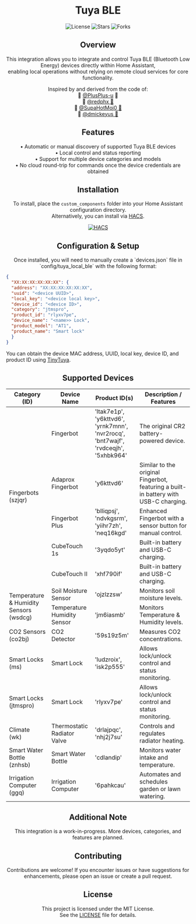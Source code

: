 <h1 align="center"><br>Tuya BLE</h1>

<p align="center">
  <img src="https://img.shields.io/github/license/ShonP40/Tuya-BLE?style=flat-square" alt="License">
  <img src="https://img.shields.io/github/stars/ShonP40/Tuya-BLE?style=flat-square" alt="Stars">
  <img src="https://img.shields.io/github/forks/ShonP40/Tuya-BLE?style=flat-square" alt="Forks">
</p>

<h2 align="center">Overview</h2>
<p align="center">
  This integration allows you to integrate and control Tuya BLE (Bluetooth Low Energy) devices directly within Home Assistant, <br>
  enabling local operations without relying on remote cloud services for core functionality.
</p>
<p align="center">
  Inspired by and derived from the code of: <br>
  💐 <a href="https://github.com/PlusPlus-ua/ha_tuya_ble">@PlusPlus-u</a> 💐<br>
  💐 <a href="https://github.com/redphx/poc-tuya-ble-fingerbot">@redphx 💐</a><br>
  💐 <a href="https://github.com/SupaHotMoj0/tuya_ble">@SupaHotMoj0 💐</a><br>
  💐 <a href="https://github.com/dmickeyus">@dmickeyus 💐</a>
</p>

<h2 align="center">Features</h2>
<p align="center">
  • Automatic or manual discovery of supported Tuya BLE devices <br>
  • Local control and status reporting <br>
  • Support for multiple device categories and models <br>
  • No cloud round-trip for commands once the device credentials are obtained
</p>

<h2 align="center">Installation</h2>
<p align="center">
  To install, place the <code>custom_components</code> folder into your Home Assistant configuration directory. <br>
  Alternatively, you can install via <a href="https://hacs.xyz/">HACS</a>.
</p>
<p align="center">
  <a href="https://my.home-assistant.io/redirect/hacs_repository/?owner=ShonP40&repository=Tuya-BLE&category=integration">
    <img src="https://my.home-assistant.io/badges/hacs_repository.svg" alt="HACS">
  </a>
</p>

<h2 align="center">Configuration & Setup</h2>
<p align="center">
  Once installed, you will need to manually create a `devices.json` file in `config/tuya_local_ble` with the following format:

  ```json
  {
    "XX:XX:XX:XX:XX:XX": {
    "address": "XX:XX:XX:XX:XX:XX",
    "uuid": "<device UUID>",
    "local_key": "<device local key>",
    "device_id": "<device ID>",
    "category": "jtmspro",
    "product_id": "rlyxv7pe",
    "device_name": "<name>> Lock",
    "product_model": "AT1",
    "product_name": "Smart lock"
    }
  }
  ```

  You can obtain the device MAC address, UUID, local key, device ID, and product ID using [TinyTuya](https://github.com/jasonacox/tinytuya).
</p>

<h2 align="center">Supported Devices</h2>
<table align="center">
  <thead>
    <tr>
      <th>Category (ID)</th>
      <th>Device Name</th>
      <th>Product ID(s)</th>
      <th>Description / Features</th>
    </tr>
  </thead>
  <tbody>
    <tr>
      <td rowspan="5">Fingerbots<br>(szjqr)</td>
      <td>Fingerbot</td>
      <td>'ltak7e1p', 'y6kttvd6', 'yrnk7mnn', 'nvr2rocq', 'bnt7wajf', 'rvdceqjh', '5xhbk964'</td>
      <td>The original CR2 battery-powered device.</td>
    </tr>
    <tr>
      <td>Adaprox Fingerbot</td>
      <td>'y6kttvd6'</td>
      <td>Similar to the original Fingerbot, featuring a built-in battery with USB-C charging.</td>
    </tr>
    <tr>
      <td>Fingerbot Plus</td>
      <td>'blliqpsj', 'ndvkgsrm', 'yiihr7zh', 'neq16kgd'</td>
      <td>Enhanced Fingerbot with a sensor button for manual control.</td>
    </tr>
    <tr>
      <td>CubeTouch 1s</td>
      <td>'3yqdo5yt'</td>
      <td>Built-in battery and USB-C charging.</td>
    </tr>
    <tr>
      <td>CubeTouch II</td>
      <td>'xhf790if'</td>
      <td>Built-in battery and USB-C charging.</td>
    </tr>
    <tr>
      <td rowspan="2">Temperature &amp; Humidity Sensors<br>(wsdcg)</td>
      <td>Soil Moisture Sensor</td>
      <td>'ojzlzzsw'</td>
      <td>Monitors soil moisture levels.</td>
    </tr>
    <tr>
      <td>Temperature Humidity Sensor</td>
      <td>'jm6iasmb'</td>
      <td>Monitors Temperature & Humidity levels.</td>
    </tr>
    <tr>
      <td>CO2 Sensors<br>(co2bj)</td>
      <td>CO2 Detector</td>
      <td>'59s19z5m'</td>
      <td>Measures CO2 concentrations.</td>
    </tr>
    <tr>
      <td>Smart Locks<br>(ms)</td>
      <td>Smart Lock</td>
      <td>'ludzroix', 'isk2p555'</td>
      <td>Allows lock/unlock control and status monitoring.</td>
    </tr>
    <tr>
      <td>Smart Locks<br>(jtmspro)</td>
      <td>Smart Lock</td>
      <td>'rlyxv7pe'</td>
      <td>Allows lock/unlock control and status monitoring.</td>
    </tr>
    <tr>
      <td>Climate<br>(wk)</td>
      <td>Thermostatic Radiator Valve</td>
      <td>'drlajpqc', 'nhj2j7su'</td>
      <td>Controls and regulates radiator heating.</td>
    </tr>
    <tr>
      <td>Smart Water Bottle<br>(znhsb)</td>
      <td>Smart Water Bottle</td>
      <td>'cdlandip'</td>
      <td>Monitors water intake and temperature.</td>
    </tr>
    <tr>
      <td>Irrigation Computer<br>(ggq)</td>
      <td>Irrigation Computer</td>
      <td>'6pahkcau'</td>
      <td>Automates and schedules garden or lawn watering.</td>
    </tr>
  </tbody>
</table>

<h2 align="center">Additional Note</h2>
<p align="center">
  This integration is a work-in-progress. More devices, categories, and features are planned.
</p>

<h2 align="center">Contributing</h2>
<p align="center">
  Contributions are welcome! If you encounter issues or have suggestions for enhancements, please open an issue or create a pull request.
</p>

<h2 align="center">License</h2>
<p align="center">
  This project is licensed under the MIT License. <br> See the <a href="LICENSE">LICENSE</a> file for details.
</p>